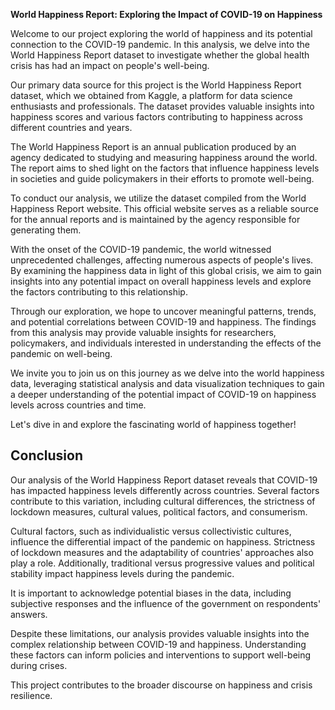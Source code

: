 **World Happiness Report: Exploring the Impact of COVID-19 on Happiness**

Welcome to our project exploring the world of happiness and its potential connection to the COVID-19 pandemic. In this analysis, we delve into the World Happiness Report dataset to investigate whether the global health crisis has had an impact on people's well-being.

Our primary data source for this project is the World Happiness Report dataset, which we obtained from Kaggle, a platform for data science enthusiasts and professionals. The dataset provides valuable insights into happiness scores and various factors contributing to happiness across different countries and years.


The World Happiness Report is an annual publication produced by an agency dedicated to studying and measuring happiness around the world. The report aims to shed light on the factors that influence happiness levels in societies and guide policymakers in their efforts to promote well-being.

To conduct our analysis, we utilize the dataset compiled from the World Happiness Report website. This official website serves as a reliable source for the annual reports and is maintained by the agency responsible for generating them.

With the onset of the COVID-19 pandemic, the world witnessed unprecedented challenges, affecting numerous aspects of people's lives. By examining the happiness data in light of this global crisis, we aim to gain insights into any potential impact on overall happiness levels and explore the factors contributing to this relationship.

Through our exploration, we hope to uncover meaningful patterns, trends, and potential correlations between COVID-19 and happiness. The findings from this analysis may provide valuable insights for researchers, policymakers, and individuals interested in understanding the effects of the pandemic on well-being.

We invite you to join us on this journey as we delve into the world happiness data, leveraging statistical analysis and data visualization techniques to gain a deeper understanding of the potential impact of COVID-19 on happiness levels across countries and time.

Let's dive in and explore the fascinating world of happiness together!



## Conclusion

Our analysis of the World Happiness Report dataset reveals that COVID-19 has impacted happiness levels differently across countries. Several factors contribute to this variation, including cultural differences, the strictness of lockdown measures, cultural values, political factors, and consumerism.

Cultural factors, such as individualistic versus collectivistic cultures, influence the differential impact of the pandemic on happiness. Strictness of lockdown measures and the adaptability of countries' approaches also play a role. Additionally, traditional versus progressive values and political stability impact happiness levels during the pandemic. 

It is important to acknowledge potential biases in the data, including subjective responses and the influence of the government on respondents' answers.

Despite these limitations, our analysis provides valuable insights into the complex relationship between COVID-19 and happiness. Understanding these factors can inform policies and interventions to support well-being during crises.

This project contributes to the broader discourse on happiness and crisis resilience.


